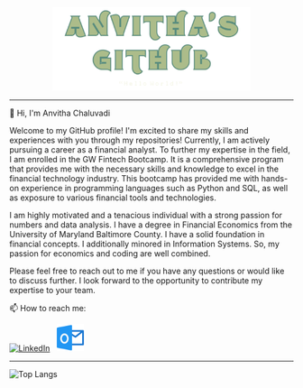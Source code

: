 <p align="center">
<img src = Images/github.png width =70% height 30%=/>
</p>

---
👋 Hi, I'm Anvitha Chaluvadi

Welcome to my GitHub profile! I'm excited to share my skills and experiences with you through my repositories! Currently, I am actively pursuing a career as a financial analyst. To further my expertise in the field, I am enrolled in the GW Fintech Bootcamp. It is a comprehensive program that provides me with the necessary skills and knowledge to excel in the financial technology industry. This bootcamp has provided me with hands-on experience in programming languages such as Python and SQL, as well as exposure to various financial tools and technologies.

I am highly motivated and a tenacious individual with a strong passion for numbers and data analysis. I have a degree in Financial Economics from the University of Maryland Baltimore County. I have a solid foundation in financial concepts. I additionally minored in Information Systems. So, my passion for economics and coding are well combined.

Please feel free to reach out to me if you have any questions or would like to discuss further. I look forward to the opportunity to contribute my expertise to your team.

📫 How to reach me: 
    
<a href="https://www.linkedin.com/in/anvitha-chaluvadi-44b08b239/">
<img alt="LinkedIn" title="LinkedIn" height="48" width="48" src="https://cdn.simpleicons.org/linkedin"></a> ‎ ‎ <a href= "mailto:canvitha@hotmail.com">
<img alt="Outlook" title="Outlook" height="48" width="48" src="Images/outlook.png"></a>
    




<!---
AnvithaChaluvadi/AnvithaChaluvadi is a ✨ special ✨ repository because its `README.md` (this file) appears on your GitHub profile.
You can click the Preview link to take a look at your changes.
--->
--- 
![Top Langs](https://github-readme-stats.vercel.app/api/top-langs/?username=anvithachaluvadi&langs_count=8&theme=gruvbox)

<!---
Outlook icons created by Pixel perfect - Flaticon</a>
--->

